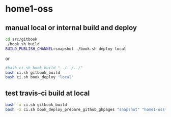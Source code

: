 # home1-oss

## manual local or internal build and deploy

```bash
cd src/gitbook
./book.sh build
BUILD_PUBLISH_CHANNEL=snapshot ./book.sh deploy local
```

or

```bash
#bash ci.sh book_build "../../../"
bash ci.sh gitbook_build
bash ci.sh book_deploy "local"
```

## test travis-ci build at local

```bash
bash -x ci.sh gitbook_build
bash -x ci.sh book_deploy_prepare_github_ghpages "snapshot" "home1-oss-gitbook" "https://${GITHUB_INFRASTRUCTURE_CONF_GIT_TOKEN}:x-oauth-basic@github.com/home1-oss"
```
